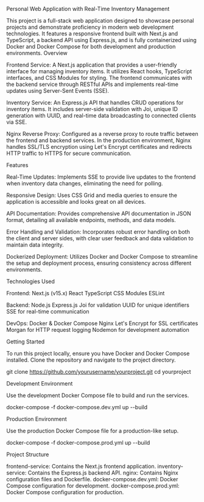 Personal Web Application with Real-Time Inventory Management

This project is a full-stack web application designed to showcase personal projects and demonstrate proficiency in modern web development technologies. It features a responsive frontend built with Next.js and TypeScript, a backend API using Express.js, and is fully containerized using Docker and Docker Compose for both development and production environments.
Overview

Frontend Service: A Next.js application that provides a user-friendly interface for managing inventory items. It utilizes React hooks, TypeScript interfaces, and CSS Modules for styling. The frontend communicates with the backend service through RESTful APIs and implements real-time updates using Server-Sent Events (SSE).

Inventory Service: An Express.js API that handles CRUD operations for inventory items. It includes server-side validation with Joi, unique ID generation with UUID, and real-time data broadcasting to connected clients via SSE.

Nginx Reverse Proxy: Configured as a reverse proxy to route traffic between the frontend and backend services. In the production environment, Nginx handles SSL/TLS encryption using Let's Encrypt certificates and redirects HTTP traffic to HTTPS for secure communication.

Features

Real-Time Updates: Implements SSE to provide live updates to the frontend when inventory data changes, eliminating the need for polling.

Responsive Design: Uses CSS Grid and media queries to ensure the application is accessible and looks great on all devices.

API Documentation: Provides comprehensive API documentation in JSON format, detailing all available endpoints, methods, and data models.

Error Handling and Validation: Incorporates robust error handling on both the client and server sides, with clear user feedback and data validation to maintain data integrity.

Dockerized Deployment: Utilizes Docker and Docker Compose to streamline the setup and deployment process, ensuring consistency across different environments.

Technologies Used

Frontend:
Next.js (v15.x)
React
TypeScript
CSS Modules
ESLint

Backend:
Node.js
Express.js
Joi for validation
UUID for unique identifiers
SSE for real-time communication

DevOps:
Docker & Docker Compose
Nginx
Let's Encrypt for SSL certificates
Morgan for HTTP request logging
Nodemon for development automation

Getting Started

To run this project locally, ensure you have Docker and Docker Compose installed. Clone the repository and navigate to the project directory.

git clone https://github.com/yourusername/yourproject.git
cd yourproject

Development Environment

Use the development Docker Compose file to build and run the services.

docker-compose -f docker-compose.dev.yml up --build

Production Environment

Use the production Docker Compose file for a production-like setup.

docker-compose -f docker-compose.prod.yml up --build

Project Structure

frontend-service: Contains the Next.js frontend application.
inventory-service: Contains the Express.js backend API.
nginx: Contains Nginx configuration files and Dockerfile.
docker-compose.dev.yml: Docker Compose configuration for development.
docker-compose.prod.yml: Docker Compose configuration for production.